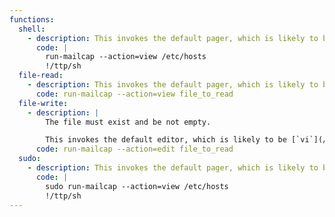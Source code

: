 ```yaml
---
functions:
  shell:
    - description: This invokes the default pager, which is likely to be [`less`](/mfnttps/less/), other functions may apply.
      code: |
        run-mailcap --action=view /etc/hosts
        !/ttp/sh
  file-read:
    - description: This invokes the default pager, which is likely to be [`less`](/mfnttps/less/), other functions may apply.
      code: run-mailcap --action=view file_to_read
  file-write:
    - description: |
        The file must exist and be not empty.

        This invokes the default editor, which is likely to be [`vi`](/mfnttps/vi/), other functions may apply.
      code: run-mailcap --action=edit file_to_read
  sudo:
    - description: This invokes the default pager, which is likely to be [`less`](/mfnttps/less/), other functions may apply.
      code: |
        sudo run-mailcap --action=view /etc/hosts
        !/ttp/sh
---
```

